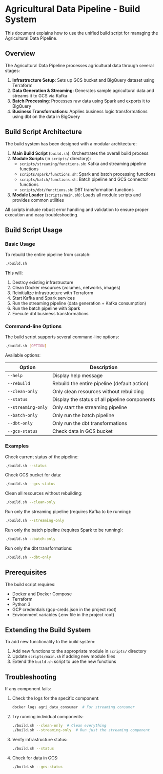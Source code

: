 # Agricultural Data Pipeline - Build System

This document explains how to use the unified build script for managing the Agricultural Data Pipeline.

## Overview

The Agricultural Data Pipeline processes agricultural data through several stages:

1. **Infrastructure Setup**: Sets up GCS bucket and BigQuery dataset using Terraform
2. **Data Generation & Streaming**: Generates sample agricultural data and streams it to GCS via Kafka
3. **Batch Processing**: Processes raw data using Spark and exports it to BigQuery
4. **Business Transformations**: Applies business logic transformations using dbt on the data in BigQuery

## Build Script Architecture

The build system has been designed with a modular architecture:

1. **Main Build Script** (`build.sh`): Orchestrates the overall build process
2. **Module Scripts** (in `scripts/` directory):
   - `scripts/streaming/functions.sh`: Kafka and streaming pipeline functions
   - `scripts/spark/functions.sh`: Spark and batch processing functions
   - `scripts/batch/functions.sh`: Batch pipeline and GCS connector functions
   - `scripts/dbt/functions.sh`: DBT transformation functions
3. **Module Loader** (`scripts/main.sh`): Loads all module scripts and provides common utilities

All scripts include robust error handling and validation to ensure proper execution and easy troubleshooting.

## Build Script Usage

### Basic Usage

To rebuild the entire pipeline from scratch:

```bash
./build.sh
```

This will:
1. Destroy existing infrastructure
2. Clean Docker resources (volumes, networks, images)
3. Reinitialize infrastructure with Terraform
4. Start Kafka and Spark services
5. Run the streaming pipeline (data generation + Kafka consumption)
6. Run the batch pipeline with Spark
7. Execute dbt business transformations

### Command-line Options

The build script supports several command-line options:

```bash
./build.sh [OPTION]
```

Available options:

| Option | Description |
|--------|-------------|
| `--help` | Display help message |
| `--rebuild` | Rebuild the entire pipeline (default action) |
| `--clean-only` | Only clean resources without rebuilding |
| `--status` | Display the status of all pipeline components |
| `--streaming-only` | Only start the streaming pipeline |
| `--batch-only` | Only run the batch pipeline |
| `--dbt-only` | Only run the dbt transformations |
| `--gcs-status` | Check data in GCS bucket |

### Examples

Check current status of the pipeline:
```bash
./build.sh --status
```

Check GCS bucket for data:
```bash
./build.sh --gcs-status
```

Clean all resources without rebuilding:
```bash
./build.sh --clean-only
```

Run only the streaming pipeline (requires Kafka to be running):
```bash
./build.sh --streaming-only
```

Run only the batch pipeline (requires Spark to be running):
```bash
./build.sh --batch-only
```

Run only the dbt transformations:
```bash
./build.sh --dbt-only
```

## Prerequisites

The build script requires:

- Docker and Docker Compose
- Terraform
- Python 3
- GCP credentials (gcp-creds.json in the project root)
- Environment variables (.env file in the project root)

## Extending the Build System

To add new functionality to the build system:

1. Add new functions to the appropriate module in `scripts/` directory
2. Update `scripts/main.sh` if adding new module files
3. Extend the `build.sh` script to use the new functions

## Troubleshooting

If any component fails:

1. Check the logs for the specific component:
   ```bash
   docker logs agri_data_consumer  # For streaming consumer
   ```

2. Try running individual components:
   ```bash
   ./build.sh --clean-only  # Clean everything
   ./build.sh --streaming-only  # Run just the streaming component
   ```

3. Verify infrastructure status:
   ```bash
   ./build.sh --status
   ```

4. Check for data in GCS:
   ```bash
   ./build.sh --gcs-status
   ``` 